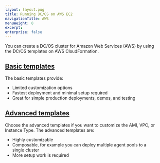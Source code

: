```yaml
---
layout: layout.pug
title: Running DC/OS on AWS EC2
navigationTitle: AWS
menuWeight: 0
excerpt:
enterprise: false
---
```


You can create a DC/OS cluster for Amazon Web Services (AWS) by using the DC/OS templates on AWS CloudFormation.

## [Basic templates](/docs/1.9/installing/oss/cloud/aws/basic/)
The basic templates provide:

* Limited customization options
* Fastest deployment and minimal setup required
* Great for simple production deployments, demos, and testing

## [Advanced templates](/docs/1.9/installing/oss/cloud/aws/advanced/)
Choose the advanced templates if you want to customize the AMI, VPC, or Instance Type. The advanced templates are:

* Highly customizable
* Composable, for example you can deploy multiple agent pools to a single cluster
* More setup work is required